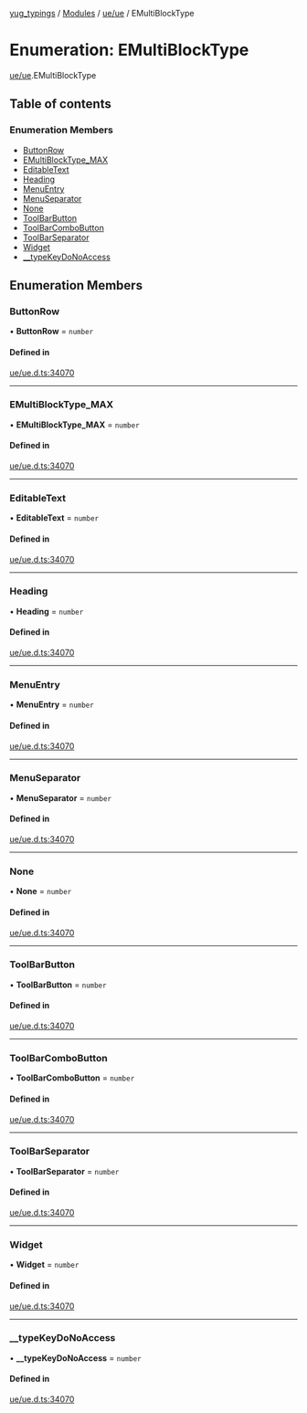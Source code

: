 [yug_typings](../README.md) / [Modules](../modules.md) / [ue/ue](../modules/ue_ue.md) / EMultiBlockType

# Enumeration: EMultiBlockType

[ue/ue](../modules/ue_ue.md).EMultiBlockType

## Table of contents

### Enumeration Members

- [ButtonRow](ue_ue.EMultiBlockType.md#buttonrow)
- [EMultiBlockType\_MAX](ue_ue.EMultiBlockType.md#emultiblocktype_max)
- [EditableText](ue_ue.EMultiBlockType.md#editabletext)
- [Heading](ue_ue.EMultiBlockType.md#heading)
- [MenuEntry](ue_ue.EMultiBlockType.md#menuentry)
- [MenuSeparator](ue_ue.EMultiBlockType.md#menuseparator)
- [None](ue_ue.EMultiBlockType.md#none)
- [ToolBarButton](ue_ue.EMultiBlockType.md#toolbarbutton)
- [ToolBarComboButton](ue_ue.EMultiBlockType.md#toolbarcombobutton)
- [ToolBarSeparator](ue_ue.EMultiBlockType.md#toolbarseparator)
- [Widget](ue_ue.EMultiBlockType.md#widget)
- [\_\_typeKeyDoNoAccess](ue_ue.EMultiBlockType.md#__typekeydonoaccess)

## Enumeration Members

### ButtonRow

• **ButtonRow** = `number`

#### Defined in

[ue/ue.d.ts:34070](https://github.com/YugMetaverse/yug_typings/blob/25cad34/ue/ue.d.ts#L34070)

___

### EMultiBlockType\_MAX

• **EMultiBlockType\_MAX** = `number`

#### Defined in

[ue/ue.d.ts:34070](https://github.com/YugMetaverse/yug_typings/blob/25cad34/ue/ue.d.ts#L34070)

___

### EditableText

• **EditableText** = `number`

#### Defined in

[ue/ue.d.ts:34070](https://github.com/YugMetaverse/yug_typings/blob/25cad34/ue/ue.d.ts#L34070)

___

### Heading

• **Heading** = `number`

#### Defined in

[ue/ue.d.ts:34070](https://github.com/YugMetaverse/yug_typings/blob/25cad34/ue/ue.d.ts#L34070)

___

### MenuEntry

• **MenuEntry** = `number`

#### Defined in

[ue/ue.d.ts:34070](https://github.com/YugMetaverse/yug_typings/blob/25cad34/ue/ue.d.ts#L34070)

___

### MenuSeparator

• **MenuSeparator** = `number`

#### Defined in

[ue/ue.d.ts:34070](https://github.com/YugMetaverse/yug_typings/blob/25cad34/ue/ue.d.ts#L34070)

___

### None

• **None** = `number`

#### Defined in

[ue/ue.d.ts:34070](https://github.com/YugMetaverse/yug_typings/blob/25cad34/ue/ue.d.ts#L34070)

___

### ToolBarButton

• **ToolBarButton** = `number`

#### Defined in

[ue/ue.d.ts:34070](https://github.com/YugMetaverse/yug_typings/blob/25cad34/ue/ue.d.ts#L34070)

___

### ToolBarComboButton

• **ToolBarComboButton** = `number`

#### Defined in

[ue/ue.d.ts:34070](https://github.com/YugMetaverse/yug_typings/blob/25cad34/ue/ue.d.ts#L34070)

___

### ToolBarSeparator

• **ToolBarSeparator** = `number`

#### Defined in

[ue/ue.d.ts:34070](https://github.com/YugMetaverse/yug_typings/blob/25cad34/ue/ue.d.ts#L34070)

___

### Widget

• **Widget** = `number`

#### Defined in

[ue/ue.d.ts:34070](https://github.com/YugMetaverse/yug_typings/blob/25cad34/ue/ue.d.ts#L34070)

___

### \_\_typeKeyDoNoAccess

• **\_\_typeKeyDoNoAccess** = `number`

#### Defined in

[ue/ue.d.ts:34070](https://github.com/YugMetaverse/yug_typings/blob/25cad34/ue/ue.d.ts#L34070)
